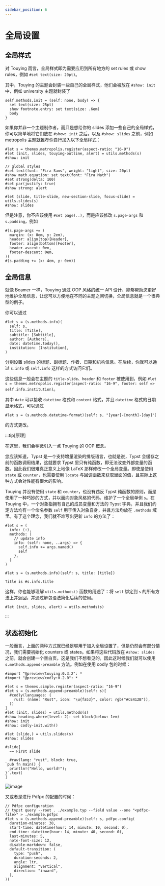 ```yaml
---
sidebar_position: 6
---
```


# 全局设置

## 全局样式

对 Touying 而言，全局样式即为需要应用到所有地方的 set rules 或 show rules，例如 `#set text(size: 20pt)`。

其中，Touying 的主题会封装一些自己的全局样式，他们会被放在 `#show: init` 中，例如 university 主题就封装了

```typst
self.methods.init = (self: none, body) => {
  set text(size: 25pt)
  show footnote.entry: set text(size: .6em)
  body
}
```

如果你并非一个主题制作者，而只是想给你的 slides 添加一些自己的全局样式，你可以简单地将它们放在 `#show: init` 之后，以及 `#show: slides` 之前，例如 metropolis 主题就推荐你自行加入以下全局样式：

```typst
#let s = themes.metropolis.register(aspect-ratio: "16-9")
#let (init, slides, touying-outline, alert) = utils.methods(s)
#show: init

// global styles
#set text(font: "Fira Sans", weight: "light", size: 20pt)
#show math.equation: set text(font: "Fira Math")
#set strong(delta: 100)
#set par(justify: true)
#show strong: alert

#let (slide, title-slide, new-section-slide, focus-slide) = utils.slides(s)
#show: slides
```

但是注意，你不应该使用 `#set page(..)`，而是应该修改 `s.page-args` 和 `s.padding`，例如

```typst
#(s.page-args += (
  margin: (x: 0em, y: 2em),
  header: align(top)[Header],
  footer: align(bottom)[Footer],
  header-ascent: 0em,
  footer-descent: 0em,
))
#(s.padding += (x: 4em, y: 0em))
```


## 全局信息

就像 Beamer 一样，Touying 通过 OOP 风格的统一 API 设计，能够帮助您更好地维护全局信息，让您可以方便地在不同的主题之间切换，全局信息就是一个很典型的例子。

你可以通过

```typst
#let s = (s.methods.info)(
  self: s,
  title: [Title],
  subtitle: [Subtitle],
  author: [Authors],
  date: datetime.today(),
  institution: [Institution],
)
```

分别设置 slides 的标题、副标题、作者、日期和机构信息。在后续，你就可以通过 `s.info` 或 `self.info` 这样的方式访问它们。

这些信息一般会在主题的 `title-slide`、`header` 和 `footer` 被使用到，例如 `#let s = themes.metropolis.register(aspect-ratio: "16-9", footer: self => self.info.institution)`。

其中 `date` 可以接收 `datetime` 格式和 `content` 格式，并且 `datetime` 格式的日期显示格式，可以通过

```typst
#let s = (s.methods.datetime-format)(self: s, "[year]-[month]-[day]")
```

的方式更改。

:::tip[原理]

在这里，我们会稍微引入一点 Touying 的 OOP 概念。

您应该知道，Typst 是一个支持增量渲染的排版语言，也就是说，Typst 会缓存之前的函数调用结果，这就要求 Typst 里只有纯函数，即无法改变外部变量的函数。因此我们很难真正意义上地像 LaTeX 那样修改一个全局变量。即使是使用 `state` 或 `counter`，也需要使用 `locate` 与回调函数来获取里面的值，且实际上这种方式会对性能有很大的影响。

Touying 并没有使用 `state` 和 `counter`，也没有违反 Typst 纯函数的原则，而是使用了一种巧妙的方式，并以面向对象风格的代码，维护了一个全局单例 `s`。在 Touying 中，一个对象指拥有自己的成员变量和方法的 Typst 字典，并且我们约定方法均有一个命名参数 `self` 用于传入对象自身，并且方法均放在 `.methods` 域里。有了这个理念，我们就不难写出更新 `info` 的方法了：

```
#let s = (
  info: (:),
  methods: (
    // update info
    info: (self: none, ..args) => {
      self.info += args.named()
      self
    },
  )
)

#let s = (s.methods.info)(self: s, title: [title])

Title is #s.info.title
```

这样，你也能够理解 `utils.methods()` 函数的用途了：将 `self` 绑定到 `s` 的所有方法上并返回，并通过解包语法简化后续的使用。

```typst
#let (init, slides, alert) = utils.methods(s)
```
:::


## 状态初始化

一般而言，上面的两种方式就已经足够用于加入全局设置了，但是仍然会有部分情况，我们需要初始化 counters 或 states。如果将这些代码放在 `#show: slides` 之前，就会创建一个空白页，这是我们不想看见的，因此这时候我们就可以使用 `s.methods.append-preamble` 方法。例如在使用 codly 包的时候：

```typst
#import "@preview/touying:0.3.2": *
#import "@preview/codly:0.2.0": *

#let s = themes.simple.register(aspect-ratio: "16-9")
#let s = (s.methods.append-preamble)(self: s)[
  #codly(languages: (
    rust: (name: "Rust", icon: "\u{fa53}", color: rgb("#CE412B")),
  ))
]
#let (init, slides) = utils.methods(s)
#show heading.where(level: 2): set block(below: 1em)
#show: init
#show: codly-init.with()

#let (slide,) = utils.slides(s)
#show: slides

#slide[
  == First slide

  #raw(lang: "rust", block: true,
`pub fn main() {
  println!("Hello, world!");
}`.text)
]
```

![image](https://github.com/touying-typ/touying/assets/34951714/0be2fbaf-cc03-4776-932f-259503d5e23a)


又或者是进行 Pdfpc 的配置的时候：

```typst
// Pdfpc configuration
// typst query --root . ./example.typ --field value --one "<pdfpc-file>" > ./example.pdfpc
#let s = (s.methods.append-preamble)(self: s, pdfpc.config(
  duration-minutes: 30,
  start-time: datetime(hour: 14, minute: 10, second: 0),
  end-time: datetime(hour: 14, minute: 40, second: 0),
  last-minutes: 5,
  note-font-size: 12,
  disable-markdown: false,
  default-transition: (
    type: "push",
    duration-seconds: 2,
    angle: ltr,
    alignment: "vertical",
    direction: "inward",
  ),
))
```